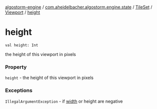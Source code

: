 [algostorm-engine](../../../index.md) / [com.aheidelbacher.algostorm.engine.state](../../index.md) / [TileSet](../index.md) / [Viewport](index.md) / [height](.)

# height

`val height: Int`

the height of this viewport in pixels

### Property

`height` - the height of this viewport in pixels

### Exceptions

`IllegalArgumentException` - if [width](width.md) or height are negative